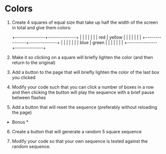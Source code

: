 # Colors 

1. Create 4 squares of equal size that take up half the width of the screen in total and give them colors:

	+---------------+--------------+
	|               |              |
	|               |              |
	|     red       |    yellow    |
	|               |              |
	|               |              |
	+---------------+--------------+
	|               |              |
	|               |              |
	|     blue      |    green     |
	|               |              |
	|               |              |
	+---------------+--------------+

2. Make it so clicking on a square will briefly lighten the color (and then return to the original)

3. Add a button to the page that will briefly lighten the color of the last box you clicked

4. Modify your code such that you can click a number of boxes in a row and then clicking the button will play the sequence with a brief pause between flashes

5. Add a button that will reset the sequence (preferably without reloading the page)



* Bonus *

6. Create a button that will generate a random 5 square sequence

7. Modify your code so that your own sequence is tested against the random sequence.